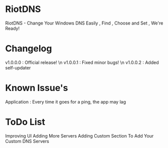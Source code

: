 # RiotDNS
RiotDNS - Change Your Windows DNS Easily , Find , Choose and Set , We're Ready!
# Changelog
v1.0.0.0 : 
Official release!
\n
v1.0.0.1 : 
Fixed minor bugs!
\n
v1.0.0.2 :
Added self-updater
# Known Issue's
Application : Every time it goes for a ping, the app may lag
# ToDo List
Improving UI
Adding More Servers
Adding Custom Section To Add Your Custom DNS Servers
